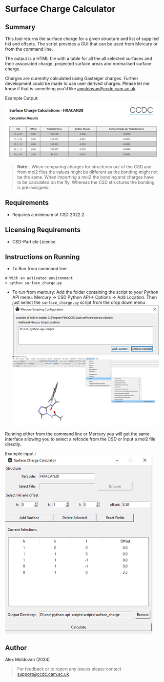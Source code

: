 # Surface Charge Calculator

## Summary

This tool returns the surface charge for a given structure and list of supplied hkl and offsets.
The script provides a GUI that can be used from Mercury or from the command line.

The output is a HTML file with a table for all the all selected surfaces and their associated charge, projected surface areas and normalised surface charge.

Charges are currently calculated using Gasteiger charges. Further development could be made to use user derived charges. Please let me know if that is something you'd like [amoldovan@ccdc.cam.ac.uk](amoldovan@ccdc.cam.ac.uk).

Example Output:
![Example Output](assets/example_output.png)

> **Note** - When comparing charges for structures out of the CSD and from mol2 files the values might be different as the bonding might not be the same. When importing a mol2 the bonding and charges have to be calculated on the fly. Whereas the CSD structures the bonding is pre-assigned.

## Requirements

- Requires a minimum of CSD 2022.2

## Licensing Requirements

- CSD-Particle Licence

## Instructions on Running

- To Run from command line:

```commandline
# With an activated environment
> python surface_charge.py
```

- To run from mercury:
Add the folder containing the script to your Python API menu. Mercury -> CSD Python API-> Options -> Add Location. Then just select the `surface_charge.py` script from the drop down menu
![Adding_Locations](assets/adding_location.png)
![Selecting Scripts](assets/selecting_script.png)

Running either from the command line or Mercury you will get the same interface allowing you to select a refcode from the CSD or input a mol2 file directly.

Example input :
![Example Input](assets/example_input.png)

## Author

Alex Moldovan (2024)

> For feedback or to report any issues please contact [support@ccdc.cam.ac.uk](mailto:support@ccdc.cam.ac.uk)